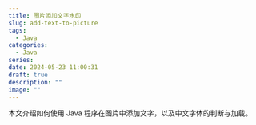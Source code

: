 ```yaml
---
title: 图片添加文字水印
slug: add-text-to-picture
tags:
  - Java
categories:
  - Java
series: 
date: 2024-05-23 11:00:31
draft: true
description: ""
image: ""
---
```


本文介绍如何使用 Java 程序在图片中添加文字，以及中文字体的判断与加载。

<!--more-->

## 
